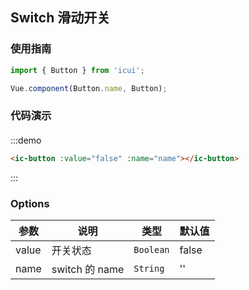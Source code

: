 ## Switch 滑动开关

### 使用指南
``` javascript
import { Button } from 'icui';

Vue.component(Button.name, Button);
```

### 代码演示

#### 

:::demo
```html
<ic-button :value="false" :name="name"></ic-button>
```
:::

### Options

| 参数       | 说明      | 类型       | 默认值       |
|-----------|-----------|-----------|-------------|
| value | 开关状态 | `Boolean` | false|
| name | switch 的 name | `String` | ''|
